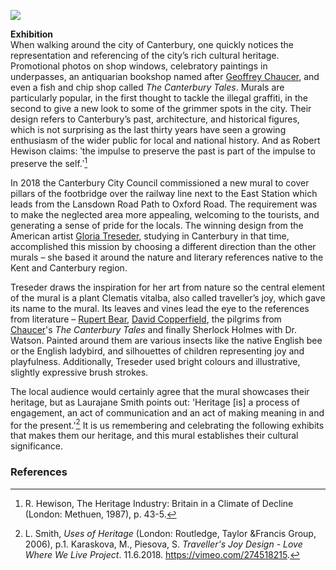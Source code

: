 <a href="https://juncture-digital.org"><img src="https://juncture-digital.org/images/ve-button.png"></a>
<param ve-config title="Traveller's Joy" author="Miroslava Karaskova" layout="vtl" banner="https://stor.artstor.org/stor/fd719478-3910-46cb-bd69-61d1451904ce">

<param ve-entity eid="Q26551755" aliases="Lansdown Road">
<param ve-entity eid="Q4381575" aliases="East Station">
<param ve-entity eid="Q29303" aliases="Canterbury">

**Exhibition**   
When walking around the city of Canterbury, one quickly notices the representation and referencing of the city’s rich cultural heritage. Promotional photos on shop windows, celebratory paintings in underpasses, an antiquarian bookshop named after [Geoffrey Chaucer](/14c/14c-chaucer), and even a fish and chip shop called _The Canterbury Tales_. Murals are particularly popular, in the first thought to tackle the illegal graffiti, in the second to give a new look to some of the grimmer spots in the city. Their design refers to Canterbury’s past, architecture, and historical figures, which is not surprising as the last thirty years have seen a growing enthusiasm of the wider public for local and national history.  And as Robert Hewison claims: ʹthe impulse to preserve the past is part of the impulse to preserve the self.ʹ[^ref1] 
<param ve-image url="/images/PigrimsMJC.jpg" label="Chaucer's Pilgrims by Gloria Treseder" attribution="Martin Crowther">
<param ve-map primary center="Q29303" zoom="15">

In 2018 the Canterbury City Council commissioned a new mural to cover pillars of the footbridge over the railway line next to the East Station which leads from the Lansdown Road Path to Oxford Road. The requirement was to make the neglected area more appealing, welcoming to the tourists, and generating a sense of pride for the locals. The winning design from the American artist [Gloria Treseder](https://www.gtreseder.com/), studying in Canterbury in that time, accomplished this mission by choosing a different direction than the other murals – she based it around the nature and literary references native to the Kent and Canterbury region.
<param ve-image url="/images/TravellersJoyMJC.jpg" label="Traveller's Joy by Gloria Treseder" attribution="Martin Crowther">
<param ve-map center="Q4381574" zoom="15">
<param ve-map center="Q26551755" zoom="15">
<param ve-map center="Q26369737" zoom="15">


Treseder draws the inspiration for her art from nature so the central element of the mural is a plant Clematis vitalba, also called traveller’s joy, which gave its name to the mural. Its leaves and vines lead the eye to the references from literature – [Rupert Bear](/20c/20c-tourtel-biography), [David Copperfield](/dickens/david-copperfield-curated-walk/), the pilgrims from [Chaucer](/14c/14c-chaucer)'s  _The Canterbury Tales_ and finally Sherlock Holmes with Dr. Watson. Painted around them are various insects like the native English bee or the English ladybird, and silhouettes of children representing joy and playfulness. Additionally, Treseder used bright colours and illustrative, slightly expressive brush strokes.
<param ve-image url="images/TravellersJoyMJC.jpg" label="Traveller's Joy by Gloria Treseder" attribution="Martin Crowther">
<param ve-image url="https://stor.artstor.org/stor/fae476ff-29d2-4cf1-aa56-9bc77eebb358" label="Sherlock and Dr Watson">
<param ve-image url="https://upload.wikimedia.org/wikipedia/commons/a/a2/Traveller%27s_Joy_%28Clematis_vitalba%29_-_geograph.org.uk_-_2060096.jpg" label="Travellers Joy/ Clematis vitalba" attribution="Traveller's Joy Clematis vitalba by Maigheach-gheal, via Wikimedia Commons" license=" CC BY-SA 2.0">

The local audience would certainly agree that the mural showcases their heritage, but as Laurajane Smith points out: 'Heritage [is] a process of engagement, an act of communication and an act of making meaning in and for the present.'[^ref2]  It is us remembering and celebrating the following exhibits that makes them our heritage, and this mural establishes their cultural significance.
<param ve-image url="https://stor.artstor.org/stor/3682a5ad-c995-4ad6-bf5c-a24da1b86d05" label="Traveller's Joy by Gloria Treseder">

### References

[^ref1]: R. Hewison, The Heritage Industry: Britain in a Climate of Decline (London: Methuen, 1987), p. 43-5.   
[^ref2]: L. Smith, _Uses of Heritage_ (London: Routledge, Taylor &Francis Group, 2006), p.1.
Karaskova, M., Piesova, S. _Traveller's Joy Design - Love Where We Live Project_. 11.6.2018. https://vimeo.com/274518215.
